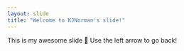 ```yaml
---
layout: slide
title: "Welcome to KJNorman's slide!"
---
```

This is my awesome slide :tada:
Use the left arrow to go back!
